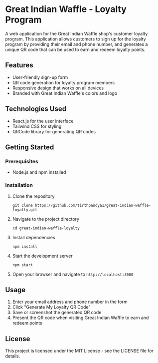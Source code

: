 # Great Indian Waffle - Loyalty Program

A web application for the Great Indian Waffle shop's customer loyalty program. This application allows customers to sign up for the loyalty program by providing their email and phone number, and generates a unique QR code that can be used to earn and redeem loyalty points.

## Features

- User-friendly sign-up form
- QR code generation for loyalty program members
- Responsive design that works on all devices
- Branded with Great Indian Waffle's colors and logo

## Technologies Used

- React.js for the user interface
- Tailwind CSS for styling
- QRCode library for generating QR codes

## Getting Started

### Prerequisites

- Node.js and npm installed

### Installation

1. Clone the repository
   ```
   git clone https://github.com/tirthpandya1/great-indian-waffle-loyalty.git
   ```

2. Navigate to the project directory
   ```
   cd great-indian-waffle-loyalty
   ```

3. Install dependencies
   ```
   npm install
   ```

4. Start the development server
   ```
   npm start
   ```

5. Open your browser and navigate to `http://localhost:3000`

## Usage

1. Enter your email address and phone number in the form
2. Click "Generate My Loyalty QR Code"
3. Save or screenshot the generated QR code
4. Present the QR code when visiting Great Indian Waffle to earn and redeem points

## License

This project is licensed under the MIT License - see the LICENSE file for details.
